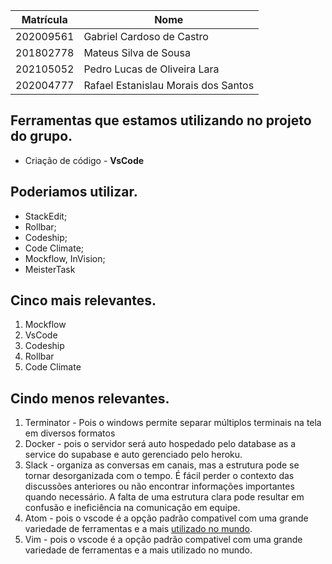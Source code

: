 |Matrícula|Nome|
|---|---|
|202009561|Gabriel Cardoso de Castro|
|201802778|Mateus Silva de Sousa|
|202105052|Pedro Lucas de Oliveira Lara|[
|202004777|Rafael Estanislau Morais dos Santos|

## Ferramentas que estamos utilizando no projeto do grupo.
- Criação de código - __VsCode__


## Poderiamos utilizar.
- StackEdit;
- Rollbar;
- Codeship;
- Code Climate;
- Mockflow, InVision;
- MeisterTask

## Cinco mais relevantes.
1. Mockflow
2. VsCode
3. Codeship
4. Rollbar
5. Code Climate

## Cindo menos relevantes.
1. Terminator - Pois o windows permite separar múltiplos terminais na tela em diversos formatos
2. Docker - pois o servidor será auto hospedado pelo database as a service do supabase e auto gerenciado pelo heroku.
3. Slack - organiza as conversas em canais, mas a estrutura pode se tornar desorganizada com o tempo. É fácil perder o contexto das discussões anteriores ou não encontrar informações importantes quando necessário. A falta de uma estrutura clara pode resultar em confusão e ineficiência na comunicação em equipe.
4. Atom - pois o vscode é a opção padrão compativel com uma grande variedade de ferramentas e a mais [utilizado no mundo](https://kenzie.com.br/blog/ide-para-programacao/#:~:text=Segundo%20uma%20pesquisa%20feita%20pelo,editor%20de%20c%C3%B3digo%20Visual%20Studio).
5. Vim - pois o vscode é a opção padrão compativel com uma grande variedade de ferramentas e a mais utilizado no mundo.


